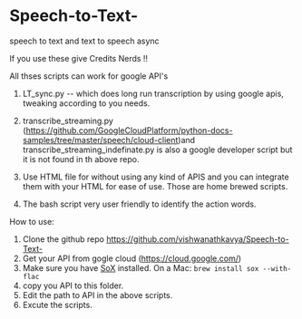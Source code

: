 # Speech-to-Text-

speech to text and text to speech async

If you use these give Credits Nerds !! 

All thses scripts can work for google API's 
1. LT_sync.py -- which does long run transcription by using google apis, tweaking according to you needs. 
2. transcribe_streaming.py (https://github.com/GoogleCloudPlatform/python-docs-samples/tree/master/speech/cloud-client)and transcribe_streaming_indefinate.py is also a google developer script but it is not found in th above repo. 

3. Use HTML file for without using any kind of APIS and you can integrate them with your HTML for ease of use. Those are home brewed scripts.  

4. The bash script very user friendly to identify the action words.

How to use:

1. Clone the github repo https://github.com/vishwanathkavya/Speech-to-Text-
2. Get your API from gogle cloud (https://cloud.google.com/)
3. Make sure you have [SoX](http://sox.sourceforge.net/) installed. On a Mac: `brew install sox --with-flac`
4. copy you API to this folder.
5. Edit the path to API in the above scripts. 
6. Excute the scripts. 
